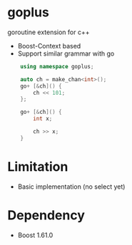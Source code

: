 # goplus
goroutine extension for c++

 - Boost-Context based
 - Support similar grammar with go

```cpp
	using namespace goplus;

    auto ch = make_chan<int>();
    go+ [&ch]() {
        ch << 101;
    };

    go+ [&ch]() {
        int x;

        ch >> x;
	}
```

# Limitation

 - Basic implementation (no select yet)

# Dependency

 - Boost 1.61.0

